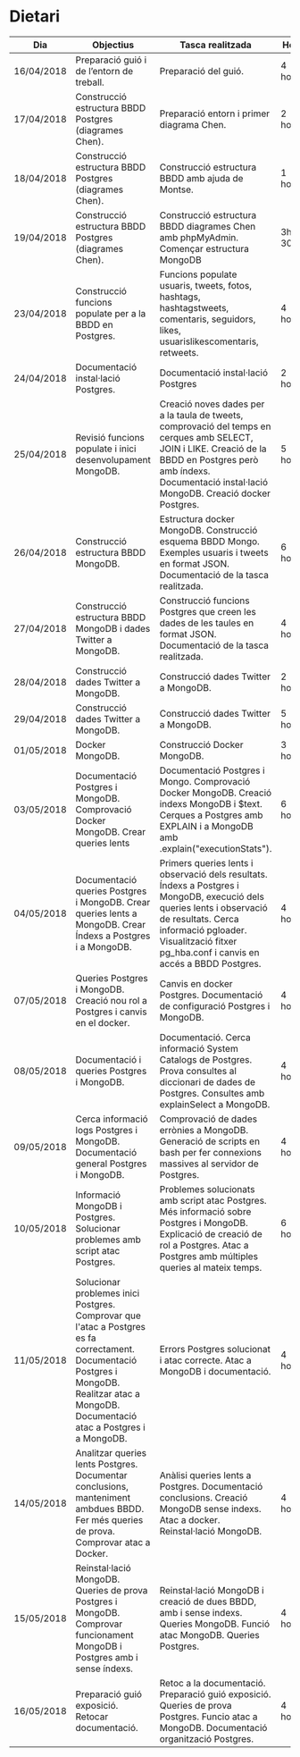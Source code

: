 # Dietari

Dia | Objectius | Tasca realitzada | Hores
----|-----------|------------------|-------
16/04/2018 | Preparació guió i de l’entorn de treball. | Preparació del guió. | 4 hores.
17/04/2018 | Construcció estructura BBDD Postgres (diagrames Chen). | Preparació entorn i primer diagrama Chen. | 2 hores.
18/04/2018 | Construcció estructura BBDD Postgres (diagrames Chen). | Construcció estructura BBDD amb ajuda de Montse. | 1 hora.
19/04/2018 | Construcció estructura BBDD Postgres (diagrames Chen). | Construcció estructura BBDD diagrames Chen amb phpMyAdmin. Començar estructura MongoDB | 3h 30min.
23/04/2018 | Construcció funcions populate per a la BBDD en Postgres. | Funcions populate usuaris, tweets, fotos, hashtags, hashtagstweets, comentaris, seguidors, likes, usuarislikescomentaris, retweets. | 4 hores.
24/04/2018 | Documentació instal·lació Postgres. | Documentació instal·lació Postgres | 2 hores. 
25/04/2018 | Revisió funcions populate i inici desenvolupament MongoDB. | Creació noves dades per a la taula de tweets, comprovació del temps en cerques amb SELECT, JOIN i LIKE. Creació de la BBDD en Postgres però amb índexs. Documentació instal·lació MongoDB. Creació docker Postgres.| 5 hores.
26/04/2018 | Construcció estructura BBDD MongoDB. | Estructura docker MongoDB. Construcció esquema BBDD Mongo. Exemples usuaris i tweets en format JSON. Documentació de la tasca realitzada.| 6 hores.
27/04/2018 | Construcció estructura BBDD MongoDB i dades Twitter a MongoDB. | Construcció funcions Postgres que creen les dades de les taules en format JSON. Documentació de la tasca realitzada.| 4 hores.
28/04/2018 | Construcció dades Twitter a MongoDB. | Construcció dades Twitter a MongoDB.| 2 hores.
29/04/2018 | Construcció dades Twitter a MongoDB. | Construcció dades Twitter a MongoDB.| 5 hores.
01/05/2018 | Docker MongoDB. | Construcció Docker MongoDB. | 3 hores.
03/05/2018 | Documentació Postgres i MongoDB. Comprovació Docker MongoDB. Crear queries lents |  Documentació Postgres i Mongo. Comprovació Docker MongoDB. Creació indexs MongoDB i $text. Cerques a Postgres amb EXPLAIN i a MongoDB amb .explain("executionStats"). | 6 hores.
04/05/2018 | Documentació queries Postgres i MongoDB. Crear queries lents a MongoDB. Crear Índexs a Postgres i a MongoDB. | Primers queries lents i observació dels resultats. Índexs a Postgres i MongoDB, execució dels queries lents i observació de resultats. Cerca informació pgloader. Visualització fitxer pg_hba.conf i canvis en accés a BBDD Postgres. | 4 hores.
07/05/2018 | Queries Postgres i MongoDB. Creació nou rol a Postgres i canvis en el docker. | Canvis en docker Postgres. Documentació de configuració Postgres i MongoDB.  | 4 hores.
08/05/2018 | Documentació i queries Postgres i MongoDB. | Documentació. Cerca informació System Catalogs de Postgres. Prova consultes al diccionari de dades de Postgres. Consultes amb explainSelect a MongoDB. | 4 hores.
09/05/2018 | Cerca informació logs Postgres i MongoDB. Documentació general Postgres i MongoDB.  | Comprovació de dades errònies a MongoDB. Generació de scripts en bash per fer connexions massives al servidor de Postgres.  | 4 hores. 
10/05/2018 | Informació MongoDB i Postgres. Solucionar problemes amb script atac Postgres.  | Problemes solucionats amb script atac Postgres. Més informació sobre Postgres i MongoDB. Explicació de creació de rol a Postgres. Atac a Postgres amb múltiples queries al mateix temps. |  6 hores.
11/05/2018 | Solucionar problemes inici Postgres. Comprovar que l'atac a Postgres es fa correctament. Documentació Postgres i MongoDB. Realitzar atac a MongoDB. Documentació atac a Postgres i a MongoDB. | Errors Postgres solucionat i atac correcte. Atac a MongoDB i documentació. |  4 hores.
14/05/2018 | Analitzar queries lents Postgres. Documentar conclusions, manteniment ambdues BBDD. Fer més queries de prova. Comprovar atac a Docker. | Anàlisi queries lents a Postgres. Documentació conclusions. Creació MongoDB sense indexs. Atac a docker. Reinstal·lació MongoDB. |  4 hores.
15/05/2018 | Reinstal·lació MongoDB. Queries de prova Postgres i MongoDB. Comprovar funcionament MongoDB i Postgres amb i sense índexs. | Reinstal·lació MongoDB i creació de dues BBDD, amb i sense indexs. Queries MongoDB. Funció atac MongoDB. Queries Postgres. |  4 hores.
16/05/2018 | Preparació guió exposició. Retocar documentació. | Retoc a la documentació. Preparació guió exposició. Queries de prova Postgres. Funcio atac a MongoDB. Documentació organització Postgres. |  4 hores.
